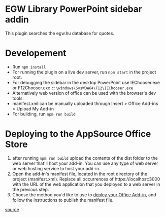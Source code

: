 # EGW Library PowerPoint sidebar addin

This plugin searches the egw.hu database for quotes.

# Developement

- Run `npm install`
- For running the plugin on a live dev server, run `npm start` in the project root.
- For debugging the sidebar in the desktop PowerPoint use IEChooser.exe or F12Chooser.exe `c:\windows\SysWOW64\F12\IEChooser.exe`
- Alternatively web version of office can be used with the browser's dev tools.
- manifest.xml can be manually uploaded through Insert > Office Add-ins > Upload My Add-in
- For building, run `npm run build`

# Deploying to the AppSource Office Store

1. after running `npm run build` upload the contents of the dist folder to the web server that'll host your add-in. You can use any type of web server or web hosting service to host your add-in.
2. Open the add-in's manifest file, located in the root directory of the project (manifest.xml). Replace all occurrences of https://localhost:3000 with the URL of the web application that you deployed to a web server in the previous step.
3. Choose the method you'd like to use to [deploy your Office Add-in](https://docs.microsoft.com/en-us/office/dev/add-ins/publish/publish), and follow the instructions to publish the manifest file.

[source](https://docs.microsoft.com/en-us/office/dev/add-ins/publish/publish-add-in-vs-code)
